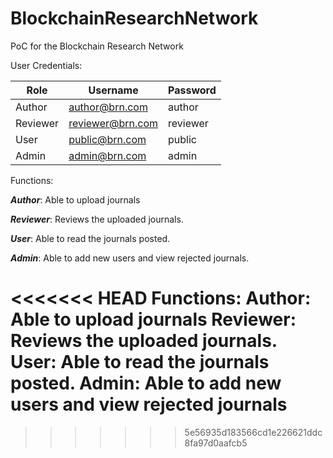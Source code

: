 # BlockchainResearchNetwork

PoC for the Blockchain Research Network


User Credentials: 

Role          | Username      | Password 
------------- | ------------- | -------------
Author | author@brn.com  | author
Reviewer  | reviewer@brn.com  | reviewer
User  | public@brn.com  | public
Admin | admin@brn.com | admin

Functions:

***Author***: Able to upload journals &nbsp;

***Reviewer***: Reviews the uploaded journals. &nbsp;

***User***: Able to read the journals posted. &nbsp;

***Admin***: Able to add new users and view rejected journals. &nbsp;

<<<<<<< HEAD
Functions:
Author: Able to upload journals
Reviewer: Reviews the uploaded journals.
User: Able to read the journals posted. 
Admin: Able to add new users and view rejected journals
=======


>>>>>>> 5e56935d183566cd1e226621ddc8fa97d0aafcb5
